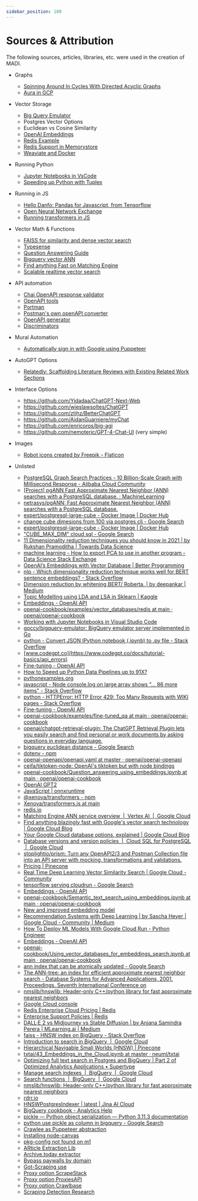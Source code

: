 ```yaml
---
sidebar_position: 100
---
```


# Sources & Attribution

The following sources, articles, libraries, etc. were used in the creation of MADI.

* Graphs
    * [Spinning Around In Cycles With Directed Acyclic Graphs](https://medium.com/basecs/spinning-around-in-cycles-with-directed-acyclic-graphs-a233496d4688)
    * [Aura in GCP](https://neo4j.com/cloud/aura-google-cloud/)
* Vector Storage
    * [Big Query Emulator](https://github.com/goccy/bigquery-emulator)
    * Postgres Vector Options
    * Euclidean vs Cosine Similarity 
    * [OpenAI Embeddings](https://platform.openai.com/docs/guides/embeddings/limitations-risks)
    * [Redis Example](https://github.com/openai/openai-cookbook/tree/main/examples/vector_databases/redis)
    * [Redis Support in Memorystore](https://cloud.google.com/memorystore/docs/redis/supported-versions#redis_version_6x)
    * [Weaviate and Docker](https://medium.com/semi-technologies/what-weaviate-users-should-know-about-docker-containers-1601c6afa079)
* Running Python
    * [Jupyter Notebooks in VsCode](https://code.visualstudio.com/docs/datascience/jupyter-notebooks)
    * [Speeding up Python with Tuplex](https://www.the-analytics.club/how-to-speed-up-python-data-pipelines-up-to-91x)
* Running in JS
    * [Hello Danfo: Pandas for Javascript, from Tensorflow](https://towardsdatascience.com/hello-danfo-pandas-for-javascript-from-tensorflow-3d1d0ea3f3be?gi=40f7193c4562)
    * [Open Neural Network Exchange](https://onnxruntime.ai/)
    * [Running transformers in JS](https://github.com/xenova/transformers.js)
* Vector Math & Functions
    * [FAISS for similarity and dense vector search](https://github.com/facebookresearch/faiss)
    * [Typesense](https://typesense.org/docs/0.24.0/api/server-configuration.html#using-command-line-arguments)
    * [Question Answering Guide](https://platform.openai.com/docs/guides/fine-tuning/example-notebooks)
    * [Bigquery vector ANN](https://stackoverflow.com/questions/58287693/bigquery-find-n-nearest-vectors)
    * [Find anything Fast on Matching Engine](https://cloud.google.com/blog/topics/developers-practitioners/find-anything-blazingly-fast-googles-vector-search-technology)
    * [Scalable realtime vector search](https://medium.com/google-cloud/real-time-deep-learning-vector-similarity-search-8d791821f3ad)
* API automation
    * [Chai OpenAPI response validator](https://github.com/openapi-library/OpenAPIValidators/tree/master/packages/chai-openapi-response-validator)
    * [OpenAPI tools](https://openapi.tools/#testing)
    * [Portman](https://github.com/apideck-libraries/portman)
    * [Postman's own openAPI converter](https://github.com/postmanlabs/openapi-to-postman#using-the-converter-as-a-nodejs-module)
    * [OpenAPI generator](https://openapi-generator.tech/#try)
    * [Discriminators](https://help.openai.com/en/articles/5528730-fine-tuning-a-classifier-to-improve-truthfulness)
* Mural Automation
    * [Automatically sign in with Google using Puppeteer](https://marian-caikovski.medium.com/automatically-sign-in-with-google-using-puppeteer-cc2cc656da1c)
* AutoGPT Options
    * [Relatedly: Scaffolding Literature Reviews with Existing Related Work Sections](https://www.youtube.com/watch?v=bJYviga1_d0)
* Interface Options
    * https://github.com/Yidadaa/ChatGPT-Next-Web
    * https://github.com/wieslawsoltes/ChatGPT 
    * https://github.com/ztjhz/BetterChatGPT
    * https://github.com/AidanGuarniere/myChat 
    * https://github.com/enricoros/big-agi 
    * https://github.com/nemoteric/GPT-4-Chat-UI (very simple)
* Images
    * [Robot icons created by Freepik - Flaticon](https://www.flaticon.com/free-icons/robot)



* Unlisted
    * [PostgreSQL Graph Search Practices - 10 Billion-Scale Graph with Millisecond Response - Alibaba Cloud Community](https://www.alibabacloud.com/blog/postgresql-graph-search-practices---10-billion-scale-graph-with-millisecond-response_595039)
    * [[Project] pgANN Fast Approximate Nearest Neighbor (ANN) searches with a PostgreSQL database. : MachineLearning](https://www.reddit.com/r/MachineLearning/comments/dkwwrt/project_pgann_fast_approximate_nearest_neighbor/)
    * [netrasys/pgANN: Fast Approximate Nearest Neighbor (ANN) searches with a PostgreSQL database.](https://github.com/netrasys/pgANN)
    * [expert/postgresql-large-cube - Docker Image | Docker Hub](https://hub.docker.com/r/expert/postgresql-large-cube)
    * [change cube dimesions from 100 via postgres cli - Google Search](https://www.google.com/search?q=change+cube+dimesions+from+100+via+postgres+cli&rlz=1C1GCEA_enUS998US998&oq=change+cube+dimesions+from+100+via+postgres+cli&aqs=chrome..69i57.8640j0j7&sourceid=chrome&ie=UTF-8)
    * [expert/postgresql-large-cube - Docker Image | Docker Hub](https://hub.docker.com/r/expert/postgresql-large-cube)
    * ["CUBE_MAX_DIM" cloud sql - Google Search](https://www.google.com/search?rlz=1C1GCEA_enUS998US998&sxsrf=APwXEdd6PA_WQd38WNLWs3jUMnzcLzC0bw:1681414000777&q=%22CUBE_MAX_DIM%22+cloud+sql&sa=X&ved=2ahUKEwjWgPKhy6f-AhXEoFsKHQuvCPYQ5t4CegQIJhAB&biw=1545&bih=927)
    * [11 Dimensionality reduction techniques you should know in 2021 | by Rukshan Pramoditha | Towards Data Science](https://towardsdatascience.com/11-dimensionality-reduction-techniques-you-should-know-in-2021-dcb9500d388b)
    * [machine learning - How to export PCA to use in another program - Data Science Stack Exchange](https://datascience.stackexchange.com/questions/55066/how-to-export-pca-to-use-in-another-program)
    * [OpenAI’s Embeddings with Vector Database | Better Programming](https://betterprogramming.pub/openais-embedding-model-with-vector-database-b69014f04433)
    * [nlp - Which dimensionality reduction technique works well for BERT sentence embeddings? - Stack Overflow](https://stackoverflow.com/questions/63796807/which-dimensionality-reduction-technique-works-well-for-bert-sentence-embeddings#:~:text=UMAP%20uses%20a%20predefined%20distance,has%20a%20CosineLoss%20baked%20in.)
    * [Dimension reduction by whitening BERT/ Roberta. | by deepankar | Medium](https://deep-ch.medium.com/dimension-reduction-by-whitening-bert-roberta-5e103093f782)
    * [Topic Modelling using LDA and LSA in Sklearn | Kaggle](https://www.kaggle.com/code/rajmehra03/topic-modelling-using-lda-and-lsa-in-sklearn/notebook#Latent-Semantic-Analysis-(LSA))
    * [Embeddings - OpenAI API](https://platform.openai.com/docs/guides/embeddings/limitations-risks)
    * [openai-cookbook/examples/vector_databases/redis at main · openai/openai-cookbook](https://github.com/openai/openai-cookbook/tree/main/examples/vector_databases/redis)
    * [Working with Jupyter Notebooks in Visual Studio Code](https://code.visualstudio.com/docs/datascience/jupyter-notebooks)
    * [goccy/bigquery-emulator: BigQuery emulator server implemented in Go](https://github.com/goccy/bigquery-emulator)
    * [python - Convert JSON IPython notebook (.ipynb) to .py file - Stack Overflow](https://stackoverflow.com/questions/37797709/convert-json-ipython-notebook-ipynb-to-py-file)
    * [www.codegpt.co](https://www.codegpt.co/docs/tutorial-basics/api_errors)
    * [Fine-tuning - OpenAI API](https://platform.openai.com/docs/guides/fine-tuning/example-notebooks)
    * [How to Speed up Python Data Pipelines up to 91X?](https://www.the-analytics.club/how-to-speed-up-python-data-pipelines-up-to-91x)
    * [pythonexamples.org](https://pythonexamples.org/python-print-to-console-output/)
    * [javascript - Node console.log on large array shows "... 86 more items" - Stack Overflow](https://stackoverflow.com/questions/55463865/node-console-log-on-large-array-shows-86-more-items)
    * [python - HTTPError: HTTP Error 429: Too Many Requests with WIKI pages - Stack Overflow](https://stackoverflow.com/questions/64578913/httperror-http-error-429-too-many-requests-with-wiki-pages)
    * [Fine-tuning - OpenAI API](https://platform.openai.com/docs/guides/fine-tuning/example-notebooks)
    * [openai-cookbook/examples/fine-tuned_qa at main · openai/openai-cookbook](https://github.com/openai/openai-cookbook/tree/main/examples/fine-tuned_qa)
    * [openai/chatgpt-retrieval-plugin: The ChatGPT Retrieval Plugin lets you easily search and find personal or work documents by asking questions in everyday language.](https://github.com/openai/chatgpt-retrieval-plugin)
    * [bigquery euclidean distance - Google Search](https://www.google.com/search?q=bigquery+euclidean+distance&rlz=1C5CHFA_enUS751US751&sxsrf=APwXEdcgDK5bCeyjDww6DsH6k9H9LWayJQ%3A1681172608750&ei=gKg0ZIKfLd2r5NoPtNq7iA8&oq=bigquery+euclidean+&gs_lcp=Cgxnd3Mtd2l6LXNlcnAQAxgAMgUIIRCgATIFCCEQoAEyBQghEKABOgQIIxAnOgoIABCKBRCxAxBDOgcIABCKBRBDOggIABCKBRCRAjoKCAAQgAQQFBCHAjoKCC4QgAQQFBCHAjoFCAAQgAQ6BwgAEIAEEAo6CAgAEBYQHhAKOgYIABAWEB46CwgAEIAEELEDEIMBSgQIQRgAUABYsB9g5C1oB3ABeAGAAYwEiAHfG5IBDDAuMTIuMy4xLjEuMZgBAKABAcABAQ&sclient=gws-wiz-serp)
    * [dotenv - npm](https://www.npmjs.com/package/dotenv)
    * [openai-openapi/openapi.yaml at master · openai/openai-openapi](https://github.com/openai/openai-openapi/blob/master/openapi.yaml#L12)
    * [ceifa/tiktoken-node: OpenAI's tiktoken but with node bindings](https://github.com/ceifa/tiktoken-node)
    * [openai-cookbook/Question_answering_using_embeddings.ipynb at main · openai/openai-cookbook](https://github.com/openai/openai-cookbook/blob/main/examples/Question_answering_using_embeddings.ipynb)
    * [OpenAI GPT2](https://huggingface.co/docs/transformers/model_doc/gpt2#transformers.GPT2TokenizerFast)
    * [JavaScript | onnxruntime](https://onnxruntime.ai/docs/get-started/with-javascript.html#onnx-runtime-nodejs-binding)
    * [@xenova/transformers - npm](https://www.npmjs.com/package/@xenova/transformers)
    * [Xenova/transformers.js at main](https://huggingface.co/Xenova/transformers.js/tree/main/quantized/gpt2/default)
    * [redis.io](https://redis.io/docs/stack/search/)
    * [Matching Engine ANN service overview  |  Vertex AI  |  Google Cloud](https://cloud.google.com/vertex-ai/docs/matching-engine/ann-service-overview)
    * [Find anything blazingly fast with Google's vector search technology | Google Cloud Blog](https://cloud.google.com/blog/topics/developers-practitioners/find-anything-blazingly-fast-googles-vector-search-technology)
    * [Your Google Cloud database options, explained | Google Cloud Blog](https://cloud.google.com/blog/topics/developers-practitioners/your-google-cloud-database-options-explained)
    * [Database versions and version policies  |  Cloud SQL for PostgreSQL  |  Google Cloud](https://cloud.google.com/sql/docs/postgres/db-versions)
    * [stoplightio/prism: Turn any OpenAPI2/3 and Postman Collection file into an API server with mocking, transformations and validations.](https://github.com/stoplightio/prism)
    * [Pricing | Pinecone](https://www.pinecone.io/pricing/)
    * [Real Time Deep Learning Vector Similarity Search | Google Cloud - Community](https://medium.com/google-cloud/real-time-deep-learning-vector-similarity-search-8d791821f3ad)
    * [tensorflow serving cloudrun - Google Search](https://www.google.com/search?q=tensorflow+serving+cloudrun&rlz=1C5CHFA_enUS751US751&oq=tensorflow+serving+cloudrun&aqs=chrome..69i57.5048j0j4&sourceid=chrome&ie=UTF-8)
    * [Embeddings - OpenAI API](https://platform.openai.com/docs/guides/embeddings/use-cases)
    * [openai-cookbook/Semantic_text_search_using_embeddings.ipynb at main · openai/openai-cookbook](https://github.com/openai/openai-cookbook/blob/main/examples/Semantic_text_search_using_embeddings.ipynb)
    * [New and improved embedding model](https://openai.com/blog/new-and-improved-embedding-model)
    * [Recommendation Systems with Deep Learning | by Sascha Heyer | Google Cloud - Community | Medium](https://medium.com/google-cloud/recommendation-systems-with-deep-learning-69e5c1772571)
    * [How To Deploy ML Models With Google Cloud Run - Python Engineer](https://www.python-engineer.com/posts/cloud-run-deployment/)
    * [Embeddings - OpenAI API](https://platform.openai.com/docs/guides/embeddings/limitations-risks)
    * [openai-cookbook/Using_vector_databases_for_embeddings_search.ipynb at main · openai/openai-cookbook](https://github.com/openai/openai-cookbook/blob/main/examples/vector_databases/Using_vector_databases_for_embeddings_search.ipynb)
    * [ann index that can be atomically updated - Google Search](https://www.google.com/search?q=ann+index+that+can+be+atomically+updated&rlz=1C5CHFA_enUS751US751&oq=ann+index+that+can+be+atomically+updated&aqs=chrome..69i57.6650j0j4&sourceid=chrome&ie=UTF-8)
    * [The ANN-tree: an index for efficient approximate nearest neighbor search - Database Systems for Advanced Applications, 2001. Proceedings. Seventh International Conference on](https://www.comp.nus.edu.sg/~lingtw/dasfaa_proceedings/dasfaa2001/00916376.pdf)
    * [nmslib/hnswlib: Header-only C++/python library for fast approximate nearest neighbors](https://github.com/nmslib/hnswlib/)
    * [Google Cloud console](https://console.cloud.google.com/marketplace/product/redis-marketplace-isaas/redis-enterprise-cloud-flexible-plan?walkthrough_tutorial_id=automl_quickstart&pli=1&project=goodoist-dev)
    * [Redis Enterprise Cloud Pricing | Redis](https://redis.com/redis-enterprise-cloud/pricing/)
    * [Enterprise Support Policies | Redis](https://redis.com/deployment/support/)
    * [DALL·E 2 vs Midjourney vs Stable Diffusion | by Anjana Samindra Perera | MLearning.ai | Medium](https://medium.com/mlearning-ai/dall-e-2-vs-midjourney-vs-stable-diffusion-8eb9eb7d20be)
    * [faiss - HNSW index on BigQuery - Stack Overflow](https://stackoverflow.com/questions/75999779/hnsw-index-on-bigquery)
    * [Introduction to search in BigQuery  |  Google Cloud](https://cloud.google.com/bigquery/docs/search-intro)
    * [Hierarchical Navigable Small Worlds (HNSW) | Pinecone](https://www.pinecone.io/learn/hnsw/)
    * [txtai/43_Embeddings_in_the_Cloud.ipynb at master · neuml/txtai](https://github.com/neuml/txtai/blob/master/examples/43_Embeddings_in_the_Cloud.ipynb)
    * [Optimizing full text search in Postgres and BigQuery | Part 2 of Optimized Analytics Applications • Supertype](https://supertype.ai/notes/optimizing-postgres-bigquery-2/)
    * [Manage search indexes  |  BigQuery  |  Google Cloud](https://cloud.google.com/bigquery/docs/search-index)
    * [Search functions  |  BigQuery  |  Google Cloud](https://cloud.google.com/bigquery/docs/reference/standard-sql/search_functions#text_analyzer)
    * [nmslib/hnswlib: Header-only C++/python library for fast approximate nearest neighbors](https://github.com/nmslib/hnswlib)
    * [rdrr.io](https://rdrr.io/github/LTLA/kmknn/man/buildHnsw.html)
    * [HNSWPostgresIndexer | latest | Jina AI Cloud](https://cloud.jina.ai/executor/dvp0845a)
    * [BigQuery cookbook - Analytics Help](https://support.google.com/analytics/answer/4419694#zippy=%2Cin-this-article)
    * [pickle — Python object serialization — Python 3.11.3 documentation](https://docs.python.org/3/library/pickle.html)
    * [python use pickle as column in bigquery - Google Search](https://www.google.com/search?q=python+use+pickle+as+column+in+bigquery&rlz=1C5CHFA_enUS751US751&oq=python+use+pickle+as+column+in+bigquery&aqs=chrome..69i57.9760j0j7&sourceid=chrome&ie=UTF-8)
    * [Crawlee as Puppeteer abstraction](https://crawlee.dev/docs/examples/puppeteer-crawler)
    * [Installing node-canvas](https://github.com/Automattic/node-canvas)
    * [pkg-config not found on m1](https://stackoverflow.com/questions/71948967/pkg-config-not-found-issue-on-macos-m1)
    * [ARticle Extraction Lib](https://github.com/extractus/article-extractor)
    * [Archive.today extractor](https://github.com/jamesvillarrubia/archivetoday)
    * [Bypass paywalls by domain](https://github.com/iamadamdev/bypass-paywalls-chrome/blob/master/src/js/contentScript.js)
    * [Got-Scraping use](https://www.npmjs.com/package/got-scraping)
    * [Proxy option ScrapeStack](https://scrapestack.com/product)
    * [Proxy option ProxiesAPI](https://proxiesapi.com/pricing.php)
    * [Proxy option Crawlbase](https://crawlbase.com/)
    * [Scraping Detection Research](https://help.apify.com/en/articles/1961361-several-tips-on-how-to-bypass-website-anti-scraping-protections)